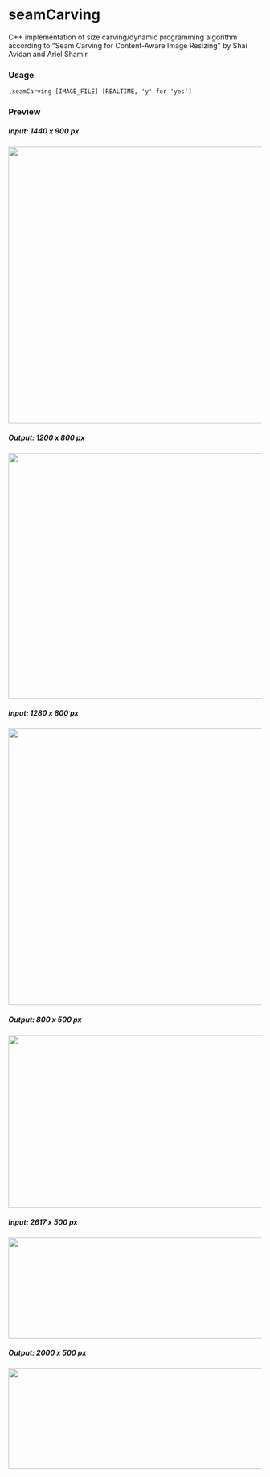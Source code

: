 # seamCarving
C++ implementation of size carving/dynamic programming algorithm according to "Seam Carving for Content-Aware Image Resizing" by Shai Avidan and Ariel Shamir.

### Usage
```
.seamCarving [IMAGE_FILE] [REALTIME, 'y' for 'yes']
```

### Preview
##### Input: 1440 x 900 px
<img src="pics/inputC.jpg" width="880px" height="550px" />

##### Output: 1200 x 800 px
<img src="pics/outputC.jpg" width="733px" height="488px" />

##### Input: 1280 x 800 px
<img src="pics/inputA.jpg" width="880px" height="550px" />

##### Output: 800 x 500 px
<img src="pics/outputA.jpg" width="550px" height="343px" />

##### Input: 2617 x 500 px
<img src="pics/inputB.jpg" width="880px" height="200px" />

##### Output: 2000 x 500 px
<img src="pics/outputB.jpg" width="672px" height="200px" />


